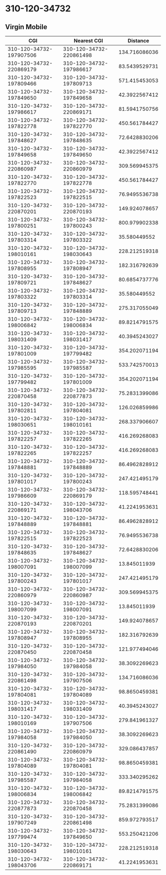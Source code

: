 # 310-120-34732
## Virgin Mobile


| CGI | Nearest CGI | Distance |
|-----|-------------|----------|
| 310-120-34732-197907506 | 310-120-34732-220861498 | 134.716086036 |
| 310-120-34732-220869179 | 310-120-34732-197986617 | 83.5439529731 |
| 310-120-34732-197809466 | 310-120-34732-197809713 | 571.415453053 |
| 310-120-34732-197849650 | 310-120-34732-197849658 | 42.3922567412 |
| 310-120-34732-197986617 | 310-120-34732-220869171 | 81.5941750756 |
| 310-120-34732-197822778 | 310-120-34732-197822770 | 450.561784427 |
| 310-120-34732-197848627 | 310-120-34732-197848635 | 72.6428830206 |
| 310-120-34732-197849658 | 310-120-34732-197849650 | 42.3922567412 |
| 310-120-34732-220860987 | 310-120-34732-220860979 | 309.569945375 |
| 310-120-34732-197822770 | 310-120-34732-197822778 | 450.561784427 |
| 310-120-34732-197822523 | 310-120-34732-197822515 | 76.9495536738 |
| 310-120-34732-220870201 | 310-120-34732-220870193 | 149.924078657 |
| 310-120-34732-197800251 | 310-120-34732-197800243 | 800.979902338 |
| 310-120-34732-197803314 | 310-120-34732-197803322 | 35.580449552 |
| 310-120-34732-198010161 | 310-120-34732-198030643 | 228.212519318 |
| 310-120-34732-197808955 | 310-120-34732-197808947 | 182.316792639 |
| 310-120-34732-197809721 | 310-120-34732-197848627 | 80.6854737776 |
| 310-120-34732-197803322 | 310-120-34732-197803314 | 35.580449552 |
| 310-120-34732-197809713 | 310-120-34732-197848889 | 275.317055049 |
| 310-120-34732-198006842 | 310-120-34732-198006834 | 89.8214791575 |
| 310-120-34732-198031409 | 310-120-34732-198031417 | 40.3945243027 |
| 310-120-34732-197801009 | 310-120-34732-197799482 | 354.202071194 |
| 310-120-34732-197985595 | 310-120-34732-197985587 | 533.742570013 |
| 310-120-34732-197799482 | 310-120-34732-197801009 | 354.202071194 |
| 310-120-34732-220870458 | 310-120-34732-220877873 | 75.2831399086 |
| 310-120-34732-197802811 | 310-120-34732-197804081 | 126.026859986 |
| 310-120-34732-198030651 | 310-120-34732-198010161 | 268.337906607 |
| 310-120-34732-197822257 | 310-120-34732-197822265 | 416.269268083 |
| 310-120-34732-197822265 | 310-120-34732-197822257 | 416.269268083 |
| 310-120-34732-197848881 | 310-120-34732-197848889 | 86.4962828912 |
| 310-120-34732-197801017 | 310-120-34732-197800243 | 247.421495179 |
| 310-120-34732-197986609 | 310-120-34732-220869179 | 118.595748441 |
| 310-120-34732-220869171 | 310-120-34732-198043706 | 41.2241953631 |
| 310-120-34732-197848889 | 310-120-34732-197848881 | 86.4962828912 |
| 310-120-34732-197822515 | 310-120-34732-197822523 | 76.9495536738 |
| 310-120-34732-197848635 | 310-120-34732-197848627 | 72.6428830206 |
| 310-120-34732-198007091 | 310-120-34732-198007099 | 13.845011939 |
| 310-120-34732-197800243 | 310-120-34732-197801017 | 247.421495179 |
| 310-120-34732-220860979 | 310-120-34732-220860987 | 309.569945375 |
| 310-120-34732-198007099 | 310-120-34732-198007091 | 13.845011939 |
| 310-120-34732-220870193 | 310-120-34732-220870201 | 149.924078657 |
| 310-120-34732-197808947 | 310-120-34732-197808955 | 182.316792639 |
| 310-120-34732-220870450 | 310-120-34732-220870458 | 121.977494046 |
| 310-120-34732-197984050 | 310-120-34732-197984058 | 38.3092269623 |
| 310-120-34732-220861498 | 310-120-34732-197907506 | 134.716086036 |
| 310-120-34732-197804081 | 310-120-34732-197804089 | 98.8650459381 |
| 310-120-34732-198031417 | 310-120-34732-198031409 | 40.3945243027 |
| 310-120-34732-198010169 | 310-120-34732-197907506 | 279.841961327 |
| 310-120-34732-197984058 | 310-120-34732-197984050 | 38.3092269623 |
| 310-120-34732-220861490 | 310-120-34732-220860979 | 329.086437857 |
| 310-120-34732-197804089 | 310-120-34732-197804081 | 98.8650459381 |
| 310-120-34732-197985587 | 310-120-34732-197984058 | 333.340295262 |
| 310-120-34732-198006834 | 310-120-34732-198006842 | 89.8214791575 |
| 310-120-34732-220877873 | 310-120-34732-220870458 | 75.2831399086 |
| 310-120-34732-197907249 | 310-120-34732-220861498 | 859.972793517 |
| 310-120-34732-197799474 | 310-120-34732-197849650 | 553.250421206 |
| 310-120-34732-198030643 | 310-120-34732-198010161 | 228.212519318 |
| 310-120-34732-198043706 | 310-120-34732-220869171 | 41.2241953631 |
